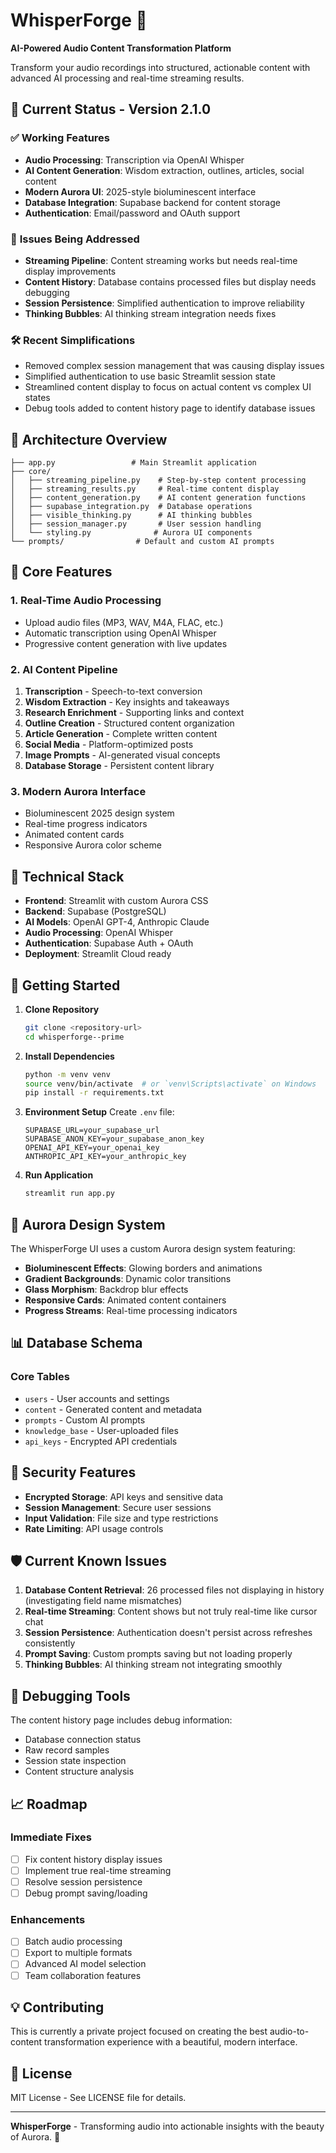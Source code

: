 # WhisperForge 🌌

**AI-Powered Audio Content Transformation Platform**

Transform your audio recordings into structured, actionable content with advanced AI processing and real-time streaming results.

## 🚀 Current Status - Version 2.1.0

### ✅ **Working Features**
- **Audio Processing**: Transcription via OpenAI Whisper
- **AI Content Generation**: Wisdom extraction, outlines, articles, social content
- **Modern Aurora UI**: 2025-style bioluminescent interface
- **Database Integration**: Supabase backend for content storage
- **Authentication**: Email/password and OAuth support

### 🔧 **Issues Being Addressed**
- **Streaming Pipeline**: Content streaming works but needs real-time display improvements
- **Content History**: Database contains processed files but display needs debugging
- **Session Persistence**: Simplified authentication to improve reliability
- **Thinking Bubbles**: AI thinking stream integration needs fixes

### 🛠 **Recent Simplifications**
- Removed complex session management that was causing display issues
- Simplified authentication to use basic Streamlit session state
- Streamlined content display to focus on actual content vs complex UI states
- Debug tools added to content history page to identify database issues

## 🎯 **Architecture Overview**

```
├── app.py                 # Main Streamlit application
├── core/
│   ├── streaming_pipeline.py    # Step-by-step content processing
│   ├── streaming_results.py     # Real-time content display
│   ├── content_generation.py    # AI content generation functions
│   ├── supabase_integration.py  # Database operations
│   ├── visible_thinking.py      # AI thinking bubbles
│   ├── session_manager.py       # User session handling
│   └── styling.py              # Aurora UI components
└── prompts/                # Default and custom AI prompts
```

## 🌊 **Core Features**

### **1. Real-Time Audio Processing**
- Upload audio files (MP3, WAV, M4A, FLAC, etc.)
- Automatic transcription using OpenAI Whisper
- Progressive content generation with live updates

### **2. AI Content Pipeline**
1. **Transcription** - Speech-to-text conversion
2. **Wisdom Extraction** - Key insights and takeaways
3. **Research Enrichment** - Supporting links and context  
4. **Outline Creation** - Structured content organization
5. **Article Generation** - Complete written content
6. **Social Media** - Platform-optimized posts
7. **Image Prompts** - AI-generated visual concepts
8. **Database Storage** - Persistent content library

### **3. Modern Aurora Interface**
- Bioluminescent 2025 design system
- Real-time progress indicators
- Animated content cards
- Responsive Aurora color scheme

## 🔧 **Technical Stack**

- **Frontend**: Streamlit with custom Aurora CSS
- **Backend**: Supabase (PostgreSQL)
- **AI Models**: OpenAI GPT-4, Anthropic Claude
- **Audio Processing**: OpenAI Whisper
- **Authentication**: Supabase Auth + OAuth
- **Deployment**: Streamlit Cloud ready

## 🚀 **Getting Started**

1. **Clone Repository**
   ```bash
   git clone <repository-url>
   cd whisperforge--prime
   ```

2. **Install Dependencies**
   ```bash
   python -m venv venv
   source venv/bin/activate  # or `venv\Scripts\activate` on Windows
   pip install -r requirements.txt
   ```

3. **Environment Setup**
   Create `.env` file:
   ```env
   SUPABASE_URL=your_supabase_url
   SUPABASE_ANON_KEY=your_supabase_anon_key
   OPENAI_API_KEY=your_openai_key
   ANTHROPIC_API_KEY=your_anthropic_key
   ```

4. **Run Application**
   ```bash
   streamlit run app.py
   ```

## 🎨 **Aurora Design System**

The WhisperForge UI uses a custom Aurora design system featuring:

- **Bioluminescent Effects**: Glowing borders and animations
- **Gradient Backgrounds**: Dynamic color transitions
- **Glass Morphism**: Backdrop blur effects
- **Responsive Cards**: Animated content containers
- **Progress Streams**: Real-time processing indicators

## 📊 **Database Schema**

### **Core Tables**
- `users` - User accounts and settings
- `content` - Generated content and metadata  
- `prompts` - Custom AI prompts
- `knowledge_base` - User-uploaded files
- `api_keys` - Encrypted API credentials

## 🔐 **Security Features**

- **Encrypted Storage**: API keys and sensitive data
- **Session Management**: Secure user sessions
- **Input Validation**: File size and type restrictions
- **Rate Limiting**: API usage controls

## 🛡 **Current Known Issues**

1. **Database Content Retrieval**: 26 processed files not displaying in history (investigating field name mismatches)
2. **Real-time Streaming**: Content shows but not truly real-time like cursor chat
3. **Session Persistence**: Authentication doesn't persist across refreshes consistently
4. **Prompt Saving**: Custom prompts saving but not loading properly
5. **Thinking Bubbles**: AI thinking stream not integrating smoothly

## 🔄 **Debugging Tools**

The content history page includes debug information:
- Database connection status
- Raw record samples
- Session state inspection
- Content structure analysis

## 📈 **Roadmap**

### **Immediate Fixes**
- [ ] Fix content history display issues
- [ ] Implement true real-time streaming
- [ ] Resolve session persistence
- [ ] Debug prompt saving/loading

### **Enhancements**
- [ ] Batch audio processing
- [ ] Export to multiple formats
- [ ] Advanced AI model selection
- [ ] Team collaboration features

## 💡 **Contributing**

This is currently a private project focused on creating the best audio-to-content transformation experience with a beautiful, modern interface.

## 📄 **License**

MIT License - See LICENSE file for details.

---

**WhisperForge** - Transforming audio into actionable insights with the beauty of Aurora. 🌌 
